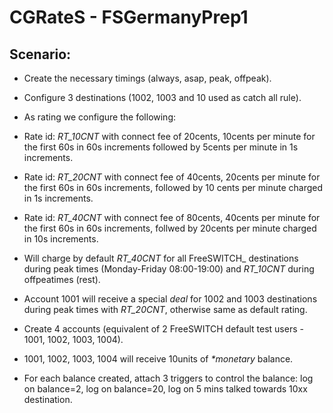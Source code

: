CGRateS - FSGermanyPrep1
==========================

Scenario:
---------

- Create the necessary timings (always, asap, peak, offpeak).
- Configure 3 destinations (1002, 1003 and 10 used as catch all rule).
- As rating we configure the following:

 - Rate id: *RT_10CNT* with connect fee of 20cents, 10cents per minute for the first 60s in 60s increments followed by 5cents per minute in 1s increments.
 - Rate id: *RT_20CNT* with connect fee of 40cents, 20cents per minute for the first 60s in 60s increments, followed by 10 cents per minute charged in 1s increments.
 - Rate id: *RT_40CNT* with connect fee of 80cents, 40cents per minute for the first 60s in 60s increments, follwed by 20cents per minute charged in 10s increments.
 - Will charge by default *RT_40CNT* for all FreeSWITCH_ destinations during peak times (Monday-Friday 08:00-19:00) and *RT_10CNT* during offpeatimes (rest).
 - Account 1001 will receive a special *deal* for 1002 and 1003 destinations during peak times with *RT_20CNT*, otherwise same as default rating.

- Create 4 accounts (equivalent of 2 FreeSWITCH default test users - 1001, 1002, 1003, 1004).
- 1001, 1002, 1003, 1004 will receive 10units of *\*monetary* balance.
- For each balance created, attach 3 triggers to control the balance: log on balance=2, log on balance=20, log on 5 mins talked towards 10xx destination.

